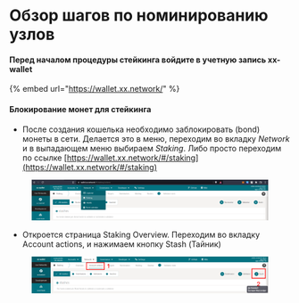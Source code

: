 # Обзор шагов по номинированию узлов

#### Перед началом процедуры стейкинга войдите в учетную запись xx-wallet

{% embed url="https://wallet.xx.network/" %}

#### Блокирование монет для стейкинга

* После создания кошелька необходимо заблокировать (bond) монеты в сети. Делается это в меню, переходим во вкладку _Network_ и в выпадающем меню выбираем _Staking_. Либо просто переходим по ссылке [https://wallet.xx.network/#/staking](https://wallet.xx.network/#/staking)

<figure><img src="../.gitbook/assets/image (2).png" alt=""><figcaption></figcaption></figure>

* Откроется страница Staking Overview. Переходим во вкладку Account actions, и нажимаем кнопку Stash (Тайник)

<figure><img src="../.gitbook/assets/image (3).png" alt=""><figcaption></figcaption></figure>
